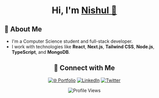 <h1 align="center">Hi, I'm <a href="https://nishul.dev/" target="_blank">Nishul 👋</a></h1>

<!-- <p align="center">
  <strong>Full-Stack Developer</strong>
</p> -->

## 🚀 About Me

- I'm a Computer Science student and full-stack developer.
- I work with technologies like **React**, **Next.js**, **Tailwind CSS**, **Node.js**, **TypeScript**, and **MongoDB**.

<!-- - If you find value in what I create and want to support my journey, feel free to [sponsor me](#) — it truly means the world to me. 💙 -->

<div align="center">

## 🤝 Connect with Me

[![🌐 Portfolio](https://img.shields.io/badge/🌐_Portfolio-36BCF7?style=for-the-badge&logoColor=white&labelColor=1F222E)](https://nishul.dev)
[![LinkedIn](https://img.shields.io/badge/LinkedIn-0A66C2?style=for-the-badge&logo=linkedin&logoColor=white&labelColor=1F222E)](https://linkedin.com/in/nishuldhakar)
[![Twitter](https://img.shields.io/badge/X-000000?style=for-the-badge&logo=x&logoColor=white&labelColor=1F222E)](https://x.com/nishuldhakar)

<img src="https://komarev.com/ghpvc/?username=NishulDhakar&style=for-the-badge&color=36BCF7&labelColor=1F222E" alt="Profile Views" />

</div>
